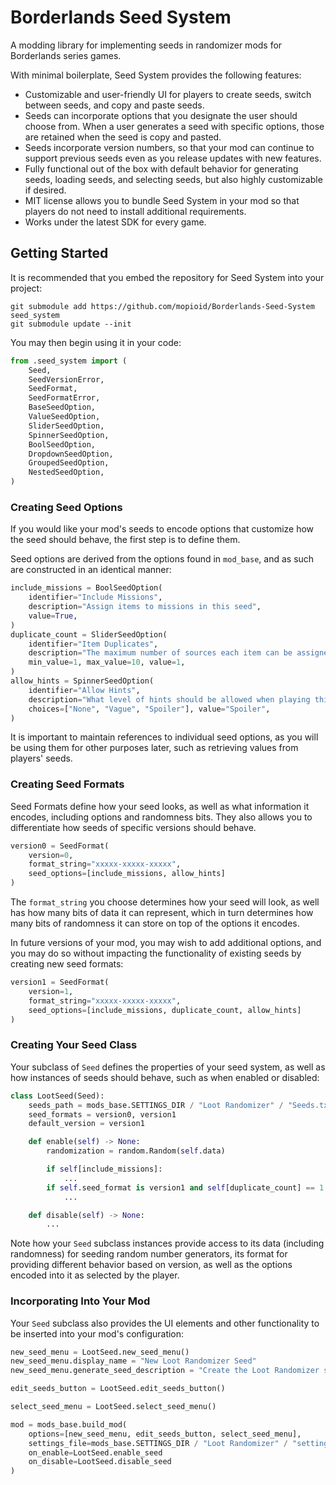 # Borderlands Seed System

A modding library for implementing seeds in randomizer mods for Borderlands series games.

With minimal boilerplate, Seed System provides the following features:
- Customizable and user-friendly UI for players to create seeds, switch between seeds, and copy and paste seeds.
- Seeds can incorporate options that you designate the user should choose from. When a user generates a seed with specific options, those are retained when the seed is copy and pasted.
- Seeds incorporate version numbers, so that your mod can continue to support previous seeds even as you release updates with new features.
- Fully functional out of the box with default behavior for generating seeds, loading seeds, and selecting seeds, but also highly customizable if desired.
- MIT license allows you to bundle Seed System in your mod so that players do not need to install additional requirements.
- Works under the latest SDK for every game.

## Getting Started

It is recommended that you embed the repository for Seed System into your project:
```
git submodule add https://github.com/mopioid/Borderlands-Seed-System seed_system
git submodule update --init
```
You may then begin using it in your code:
```python
from .seed_system import (
    Seed,
    SeedVersionError,
    SeedFormat,
    SeedFormatError,
    BaseSeedOption,
    ValueSeedOption,
    SliderSeedOption,
    SpinnerSeedOption,
    BoolSeedOption,
    DropdownSeedOption,
    GroupedSeedOption,
    NestedSeedOption,
)
```

### Creating Seed Options

If you would like your mod's seeds to encode options that customize how the seed should behave, the first step is to define them.

Seed options are derived from the options found in `mod_base`, and as such are
constructed in an identical manner:
```python
include_missions = BoolSeedOption(
    identifier="Include Missions",
    description="Assign items to missions in this seed",
    value=True,
)
duplicate_count = SliderSeedOption(
    identifier="Item Duplicates",
    description="The maximum number of sources each item can be assigned",
    min_value=1, max_value=10, value=1,
)
allow_hints = SpinnerSeedOption(
    identifier="Allow Hints",
    description="What level of hints should be allowed when playing this seed",
    choices=["None", "Vague", "Spoiler"], value="Spoiler",
)
```
It is important to maintain references to individual seed options, as you will be using them for other purposes later, such as retrieving values from players' seeds.

### Creating Seed Formats

Seed Formats define how your seed looks, as well as what information it encodes, including options and randomness bits. They also allows you to differentiate how seeds of specific versions should behave.
```python
version0 = SeedFormat(
    version=0,
    format_string="xxxxx-xxxxx-xxxxx",
    seed_options=[include_missions, allow_hints]
)
```
The `format_string` you choose determines how your seed will look, as well has how many bits of data it can represent, which in turn determines how many bits of randomness it can store on top of the options it encodes.

In future versions of your mod, you may wish to add additional options, and you may do so without impacting the functionality of existing seeds by creating new seed formats:
```python
version1 = SeedFormat(
    version=1,
    format_string="xxxxx-xxxxx-xxxxx",
    seed_options=[include_missions, duplicate_count, allow_hints]
)
```

### Creating Your Seed Class

Your subclass of `Seed` defines the properties of your seed system, as well as how instances of seeds should behave, such as when enabled or disabled:
```python
class LootSeed(Seed):
    seeds_path = mods_base.SETTINGS_DIR / "Loot Randomizer" / "Seeds.txt"
    seed_formats = version0, version1
    default_version = version1

    def enable(self) -> None:
        randomization = random.Random(self.data)

        if self[include_missions]:
            ...
        if self.seed_format is version1 and self[duplicate_count] == 1:
            ...

    def disable(self) -> None:
        ...
```
Note how your `Seed` subclass instances provide access to its data (including randomness) for seeding random number generators, its format for providing different behavior based on version, as well as the options encoded into it as selected by the player.

### Incorporating Into Your Mod

Your `Seed` subclass also provides the UI elements and other functionality to be inserted into your mod's configuration:
```python
new_seed_menu = LootSeed.new_seed_menu()
new_seed_menu.display_name = "New Loot Randomizer Seed"
new_seed_menu.generate_seed_description = "Create the Loot Randomizer seed."

edit_seeds_button = LootSeed.edit_seeds_button()

select_seed_menu = LootSeed.select_seed_menu()

mod = mods_base.build_mod(
    options=[new_seed_menu, edit_seeds_button, select_seed_menu],
    settings_file=mods_base.SETTINGS_DIR / "Loot Randomizer" / "settings.json",
    on_enable=LootSeed.enable_seed
    on_disable=LootSeed.disable_seed
)
```
